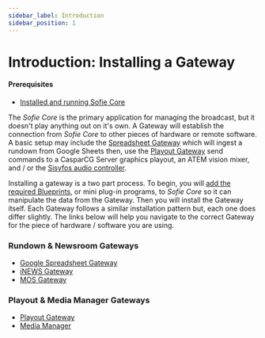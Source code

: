```yaml
---
sidebar_label: Introduction
sidebar_position: 1
---
```

# Introduction: Installing a Gateway

#### Prerequisites

* [Installed and running Sofie&nbsp;Core](../installing-sofie-server-core)

The _Sofie&nbsp;Core_ is the primary application for managing the broadcast, but it doesn't play anything out on it's own. A Gateway will establish the connection from _Sofie&nbsp;Core_ to other pieces of hardware or remote software. A basic setup may include the [Spreadsheet Gateway](rundown-or-newsroom-system-connection/installing-sofie-with-google-spreadsheet-support) which will ingest a rundown from Google Sheets then, use the [Playout Gateway](playout-gateway) send commands to a CasparCG&nbsp;Server graphics playout, an ATEM vision mixer, and / or the [Sisyfos audio controller](https://github.com/olzzon/sisyfos-audio-controller).

Installing a gateway is a two part process. To begin, you will [add the required Blueprints](../installing-blueprints), or mini plug-in programs, to _Sofie&nbsp;Core_ so it can manipulate the data from the Gateway. Then you will install the Gateway itself. Each Gateway follows a similar installation pattern but, each one does differ slightly. The links below will help you navigate to the correct Gateway for the piece of hardware / software you are using.

### Rundown & Newsroom Gateways

* [Google Spreadsheet Gateway](rundown-or-newsroom-system-connection/installing-sofie-with-google-spreadsheet-support)
* [iNEWS Gateway](rundown-or-newsroom-system-connection/inews-gateway)
* [MOS Gateway](rundown-or-newsroom-system-connection/mos-gateway)

### Playout & Media Manager Gateways

* [Playout Gateway](playout-gateway)
* [Media Manager](../media-manager)

